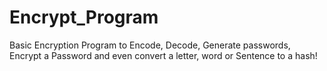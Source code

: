 # Encrypt_Program
Basic Encryption Program to Encode, Decode, Generate passwords, Encrypt a Password and even convert a letter, word or Sentence to a hash!

